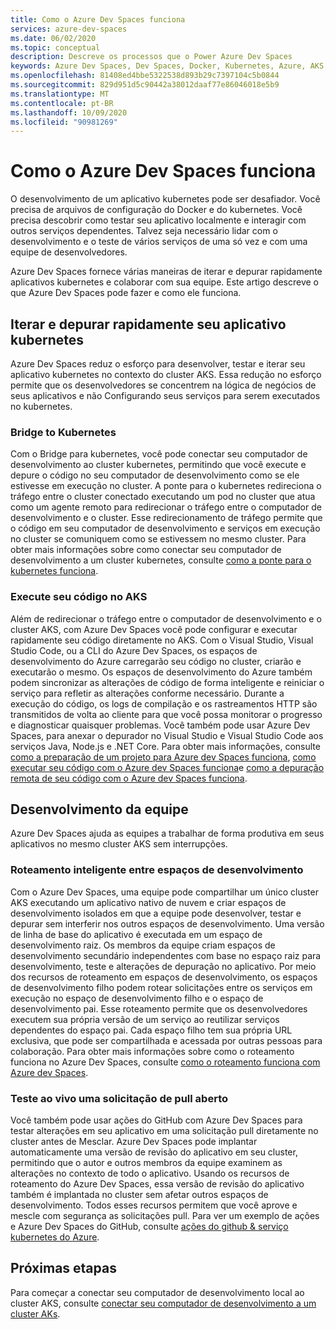 ```yaml
---
title: Como o Azure Dev Spaces funciona
services: azure-dev-spaces
ms.date: 06/02/2020
ms.topic: conceptual
description: Descreve os processos que o Power Azure Dev Spaces
keywords: Azure Dev Spaces, Dev Spaces, Docker, Kubernetes, Azure, AKS, Serviço de Kubernetes do Azure, contêineres
ms.openlocfilehash: 81408ed4bbe5322538d893b29c7397104c5b0844
ms.sourcegitcommit: 829d951d5c90442a38012daaf77e86046018e5b9
ms.translationtype: MT
ms.contentlocale: pt-BR
ms.lasthandoff: 10/09/2020
ms.locfileid: "90981269"
---
```

# <a name="how-azure-dev-spaces-works"></a>Como o Azure Dev Spaces funciona

O desenvolvimento de um aplicativo kubernetes pode ser desafiador. Você precisa de arquivos de configuração do Docker e do kubernetes. Você precisa descobrir como testar seu aplicativo localmente e interagir com outros serviços dependentes. Talvez seja necessário lidar com o desenvolvimento e o teste de vários serviços de uma só vez e com uma equipe de desenvolvedores.

Azure Dev Spaces fornece várias maneiras de iterar e depurar rapidamente aplicativos kubernetes e colaborar com sua equipe. Este artigo descreve o que Azure Dev Spaces pode fazer e como ele funciona.

## <a name="rapidly-iterate-and-debug-your-kubernetes-application"></a>Iterar e depurar rapidamente seu aplicativo kubernetes

Azure Dev Spaces reduz o esforço para desenvolver, testar e iterar seu aplicativo kubernetes no contexto do cluster AKS. Essa redução no esforço permite que os desenvolvedores se concentrem na lógica de negócios de seus aplicativos e não Configurando seus serviços para serem executados no kubernetes.

### <a name="bridge-to-kubernetes"></a>Bridge to Kubernetes

Com o Bridge para kubernetes, você pode conectar seu computador de desenvolvimento ao cluster kubernetes, permitindo que você execute e depure o código no seu computador de desenvolvimento como se ele estivesse em execução no cluster. A ponte para o kubernetes redireciona o tráfego entre o cluster conectado executando um pod no cluster que atua como um agente remoto para redirecionar o tráfego entre o computador de desenvolvimento e o cluster. Esse redirecionamento de tráfego permite que o código em seu computador de desenvolvimento e serviços em execução no cluster se comuniquem como se estivessem no mesmo cluster. Para obter mais informações sobre como conectar seu computador de desenvolvimento a um cluster kubernetes, consulte [como a ponte para o kubernetes funciona][how-it-works-bridge-to-kubernetes].

### <a name="run-your-code-in-aks"></a>Execute seu código no AKS

Além de redirecionar o tráfego entre o computador de desenvolvimento e o cluster AKS, com Azure Dev Spaces você pode configurar e executar rapidamente seu código diretamente no AKS. Com o Visual Studio, Visual Studio Code, ou a CLI do Azure Dev Spaces, os espaços de desenvolvimento do Azure carregarão seu código no cluster, criarão e executarão o mesmo. Os espaços de desenvolvimento do Azure também podem sincronizar as alterações de código de forma inteligente e reiniciar o serviço para refletir as alterações conforme necessário. Durante a execução do código, os logs de compilação e os rastreamentos HTTP são transmitidos de volta ao cliente para que você possa monitorar o progresso e diagnosticar quaisquer problemas. Você também pode usar Azure Dev Spaces, para anexar o depurador no Visual Studio e Visual Studio Code aos serviços Java, Node.js e .NET Core. Para obter mais informações, consulte [como a preparação de um projeto para Azure dev Spaces funciona][how-it-works-prep], [como executar seu código com o Azure dev Spaces funciona][how-it-works-up]e [como a depuração remota de seu código com o Azure dev Spaces funciona][how-it-works-remote-debugging].

## <a name="team-development"></a>Desenvolvimento da equipe

Azure Dev Spaces ajuda as equipes a trabalhar de forma produtiva em seus aplicativos no mesmo cluster AKS sem interrupções.

### <a name="intelligent-routing-between-dev-spaces"></a>Roteamento inteligente entre espaços de desenvolvimento

Com o Azure Dev Spaces, uma equipe pode compartilhar um único cluster AKS executando um aplicativo nativo de nuvem e criar espaços de desenvolvimento isolados em que a equipe pode desenvolver, testar e depurar sem interferir nos outros espaços de desenvolvimento. Uma versão de linha de base do aplicativo é executada em um espaço de desenvolvimento raiz. Os membros da equipe criam espaços de desenvolvimento secundário independentes com base no espaço raiz para desenvolvimento, teste e alterações de depuração no aplicativo. Por meio dos recursos de roteamento em espaços de desenvolvimento, os espaços de desenvolvimento filho podem rotear solicitações entre os serviços em execução no espaço de desenvolvimento filho e o espaço de desenvolvimento pai. Esse roteamento permite que os desenvolvedores executem sua própria versão de um serviço ao reutilizar serviços dependentes do espaço pai. Cada espaço filho tem sua própria URL exclusiva, que pode ser compartilhada e acessada por outras pessoas para colaboração. Para obter mais informações sobre como o roteamento funciona no Azure Dev Spaces, consulte [como o roteamento funciona com Azure dev Spaces][how-it-works-routing].

### <a name="live-testing-an-open-pull-request"></a>Teste ao vivo uma solicitação de pull aberto

Você também pode usar ações do GitHub com Azure Dev Spaces para testar alterações em seu aplicativo em uma solicitação pull diretamente no cluster antes de Mesclar. Azure Dev Spaces pode implantar automaticamente uma versão de revisão do aplicativo em seu cluster, permitindo que o autor e outros membros da equipe examinem as alterações no contexto de todo o aplicativo. Usando os recursos de roteamento do Azure Dev Spaces, essa versão de revisão do aplicativo também é implantada no cluster sem afetar outros espaços de desenvolvimento. Todos esses recursos permitem que você aprove e mescle com segurança as solicitações pull. Para ver um exemplo de ações e Azure Dev Spaces do GitHub, consulte [ações do github & serviço kubernetes do Azure][pr-flow].

## <a name="next-steps"></a>Próximas etapas

Para começar a conectar seu computador de desenvolvimento local ao cluster AKS, consulte [conectar seu computador de desenvolvimento a um cluster AKs][connect].


[connect]: https://code.visualstudio.com/docs/containers/bridge-to-kubernetes
[how-it-works-bridge-to-kubernetes]: /visualstudio/containers/overview-bridge-to-kubernetes
[how-it-works-prep]: how-dev-spaces-works-prep.md
[how-it-works-remote-debugging]: how-dev-spaces-works-remote-debugging.md
[how-it-works-routing]: how-dev-spaces-works-routing.md
[how-it-works-up]: how-dev-spaces-works-up.md
[pr-flow]: how-to/github-actions.md
[routing]: #team-development